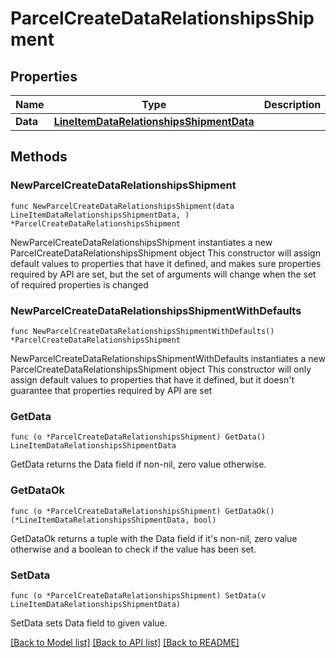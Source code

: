 # ParcelCreateDataRelationshipsShipment

## Properties

Name | Type | Description | Notes
------------ | ------------- | ------------- | -------------
**Data** | [**LineItemDataRelationshipsShipmentData**](LineItemDataRelationshipsShipmentData.md) |  | 

## Methods

### NewParcelCreateDataRelationshipsShipment

`func NewParcelCreateDataRelationshipsShipment(data LineItemDataRelationshipsShipmentData, ) *ParcelCreateDataRelationshipsShipment`

NewParcelCreateDataRelationshipsShipment instantiates a new ParcelCreateDataRelationshipsShipment object
This constructor will assign default values to properties that have it defined,
and makes sure properties required by API are set, but the set of arguments
will change when the set of required properties is changed

### NewParcelCreateDataRelationshipsShipmentWithDefaults

`func NewParcelCreateDataRelationshipsShipmentWithDefaults() *ParcelCreateDataRelationshipsShipment`

NewParcelCreateDataRelationshipsShipmentWithDefaults instantiates a new ParcelCreateDataRelationshipsShipment object
This constructor will only assign default values to properties that have it defined,
but it doesn't guarantee that properties required by API are set

### GetData

`func (o *ParcelCreateDataRelationshipsShipment) GetData() LineItemDataRelationshipsShipmentData`

GetData returns the Data field if non-nil, zero value otherwise.

### GetDataOk

`func (o *ParcelCreateDataRelationshipsShipment) GetDataOk() (*LineItemDataRelationshipsShipmentData, bool)`

GetDataOk returns a tuple with the Data field if it's non-nil, zero value otherwise
and a boolean to check if the value has been set.

### SetData

`func (o *ParcelCreateDataRelationshipsShipment) SetData(v LineItemDataRelationshipsShipmentData)`

SetData sets Data field to given value.



[[Back to Model list]](../README.md#documentation-for-models) [[Back to API list]](../README.md#documentation-for-api-endpoints) [[Back to README]](../README.md)


